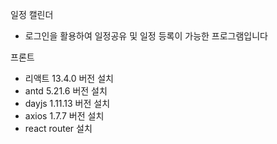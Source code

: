 일정 캘린더
- 로그인을 활용하여 일정공유 및 일정 등록이 가능한 프로그램입니다

프론트 
- 리액트 13.4.0 버전 설치
- antd 5.21.6 버전 설치
- dayjs 1.11.13 버전 설치
- axios 1.7.7 버전 설치
- react router 설치 

